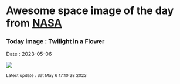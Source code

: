 
# Awesome space image of the day from [NASA](https://api.nasa.gov/)

### Today image : Twilight in a Flower
Date : 2023-05-06

![](https://apod.nasa.gov/apod/image/2305/TwilightFlower1024.jpg)

<small>Latest update : Sat May  6 17:10:28 2023</small>
        